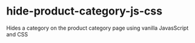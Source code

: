 # hide-product-category-js-css
Hides a category on the product category page using vanilla JavasScript and CSS

<script type="text/javascript">
// Plain JS

// Make sure the page has finished loading the DOM
document.addEventListener('DOMContentLoaded', function () {
// Get user's current URL from browser
let url      = window.location.pathname; 
console.log(url);
// Is this the Product category listing we want to hide a category from? 
if(url == "index.html") {
// Inline a style sheet to the HTML document 
// since we can't rely on html elements being loaded because of lazy loading 
    let style = document.createElement('style');   
    // This would be unique to your page.  I used nth-last-child since the PCP we 
    // needed to hide was always on the bottom of the page. 
    // You could get more fancy and find the the listing however you want but this was the easiest
    let css = '#categories-list li:nth-last-child(1){' +
        'display: none;}';       
    style.innerHTML = css;
    //What element of the list (li) do we want to hide?
    let lastElement = 1;
    // Let the browser know we want to add the the css to the first found script 
    let ref = document.querySelector('script');
    // Insert in the body
    ref.parentNode.insertBefore(style, ref);
  } 
});
</script>
